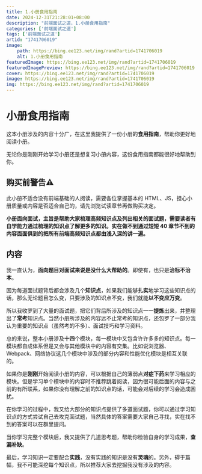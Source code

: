 ```yaml
---
title: 1.小册食用指南
date: 2024-12-31T21:28:01+08:00
description: "前端面试之道，1.小册食用指南"
categories: ['前端面试之道']
tags: ['前端面试之道']
artid: "1741706019"
image:
    path: https://bing.ee123.net/img/rand?artid=1741706019
    alt: 1.小册食用指南
featuredImage: https://bing.ee123.net/img/rand?artid=1741706019
featuredImagePreview: https://bing.ee123.net/img/rand?artid=1741706019
cover: https://bing.ee123.net/img/rand?artid=1741706019
image: https://bing.ee123.net/img/rand?artid=1741706019
img: https://bing.ee123.net/img/rand?artid=1741706019
---
```


# 小册食用指南

这本小册涉及的内容十分广，在这里我提供了一份小册的**食用指南**，帮助你更好地阅读小册。

无论你是刚刚开始学习小册还是想复习小册内容，这份食用指南都能很好地帮助到你。

## 购买前警告⚠️

此小册不适合没有前端基础的人阅读，需要各位掌握基本的 HTML、JS，担心小册质量或内容是否适合自己的，请先浏览试读章节再做购买决定。

**小册面向面试，主旨是帮助大家梳理高频知识点及列出相关的面试题，需要读者有自学能力通过梳理的知识点了解更多的知识。实在做不到通过短短 40 章节不到的内容面面俱到的把所有前端高频知识点都由浅入深的讲一遍。**

## 内容

我一直认为，**面向题目对面试来说是没什么大帮助的**。即使有，也只是**治标不治本**。

因为每道面试题背后都会涉及几个**知识点**，如果我们能够**扎实**地学习这些知识点的话，那么无论题目怎么变，只要涉及的知识点不变，我们就能**以不变应万变**。

所以我收罗到了大量的面试题，把它们背后所涉及的知识点一一**提炼**出来，并整理出了**常考**知识点。当然小册所涉及的内容远不止常考的知识点，还包罗了一部分我认为重要的知识点（虽然考的不多）、面试技巧和学习资料。

总的来说，整本小册涉及**十四**个模块，每一模块中又包含许许多多的知识点。每一模块都自成体系但是又会与其他模块中的内容有交集。比如说浏览器、Webpack、网络协议这几个模块中涉及的部分内容和性能优化模块是相互关联的。

如果你是**刚刚**开始阅读小册的内容，可以根据自己的薄弱点**对症下药**来学习相应的模块。但是学习单个模块中的内容时不推荐跳着阅读，因为很可能后面的内容与之前的有所联系，如果你没有理解之前的知识点的话，可能会对后续的学习会造成困扰。

在你学习的过程中，我又给大部分的知识点提供了多道面试题，你可以通过学习知识点的方式尝试自己去攻克面试题，当然具体的答案需要大家自己寻找，实在找不到的答案可以在群里提问。

当你学习完整个模块后，我又提供了几道思考题，帮助你检验自身的学习成果，**查漏补缺**。

最后，学习知识一定要配合**实践**，没有实践的知识是没有**灵魂**的。另外，碍于篇幅，我不可能深挖每个知识点，所以推荐大家去挖掘我没有涉及的内容。